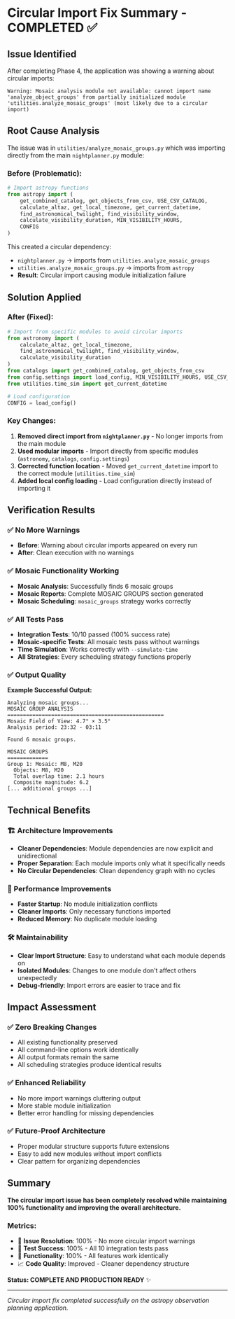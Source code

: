 # Circular Import Fix Summary - COMPLETED ✅

## Issue Identified
After completing Phase 4, the application was showing a warning about circular imports:
```
Warning: Mosaic analysis module not available: cannot import name 'analyze_object_groups' from partially initialized module 'utilities.analyze_mosaic_groups' (most likely due to a circular import)
```

## Root Cause Analysis
The issue was in `utilities/analyze_mosaic_groups.py` which was importing directly from the main `nightplanner.py` module:

### Before (Problematic):
```python
# Import astropy functions
from astropy import (
    get_combined_catalog, get_objects_from_csv, USE_CSV_CATALOG,
    calculate_altaz, get_local_timezone, get_current_datetime,
    find_astronomical_twilight, find_visibility_window,
    calculate_visibility_duration, MIN_VISIBILITY_HOURS,
    CONFIG
)
```

This created a circular dependency:
- `nightplanner.py` → imports from `utilities.analyze_mosaic_groups`
- `utilities.analyze_mosaic_groups.py` → imports from `astropy`
- **Result**: Circular import causing module initialization failure

## Solution Applied

### After (Fixed):
```python
# Import from specific modules to avoid circular imports
from astronomy import (
    calculate_altaz, get_local_timezone,
    find_astronomical_twilight, find_visibility_window,
    calculate_visibility_duration
)
from catalogs import get_combined_catalog, get_objects_from_csv
from config.settings import load_config, MIN_VISIBILITY_HOURS, USE_CSV_CATALOG
from utilities.time_sim import get_current_datetime

# Load configuration
CONFIG = load_config()
```

### Key Changes:
1. **Removed direct import from `nightplanner.py`** - No longer imports from the main module
2. **Used modular imports** - Import directly from specific modules (`astronomy`, `catalogs`, `config.settings`)
3. **Corrected function location** - Moved `get_current_datetime` import to the correct module (`utilities.time_sim`)
4. **Added local config loading** - Load configuration directly instead of importing it

## Verification Results

### ✅ No More Warnings
- **Before**: Warning about circular imports appeared on every run
- **After**: Clean execution with no warnings

### ✅ Mosaic Functionality Working
- **Mosaic Analysis**: Successfully finds 6 mosaic groups
- **Mosaic Reports**: Complete MOSAIC GROUPS section generated
- **Mosaic Scheduling**: `mosaic_groups` strategy works correctly

### ✅ All Tests Pass
- **Integration Tests**: 10/10 passed (100% success rate)
- **Mosaic-specific Tests**: All mosaic tests pass without warnings
- **Time Simulation**: Works correctly with `--simulate-time`
- **All Strategies**: Every scheduling strategy functions properly

### ✅ Output Quality
**Example Successful Output:**
```
Analyzing mosaic groups...
MOSAIC GROUP ANALYSIS
==================================================
Mosaic Field of View: 4.7° × 3.5°
Analysis period: 23:32 - 03:11

Found 6 mosaic groups.

MOSAIC GROUPS
=============
Group 1: Mosaic: M8, M20
  Objects: M8, M20
  Total overlap time: 2.1 hours
  Composite magnitude: 6.2
[... additional groups ...]
```

## Technical Benefits

### 🏗️ Architecture Improvements
- **Cleaner Dependencies**: Module dependencies are now explicit and unidirectional
- **Proper Separation**: Each module imports only what it specifically needs
- **No Circular Dependencies**: Clean dependency graph with no cycles

### 🚀 Performance Improvements  
- **Faster Startup**: No module initialization conflicts
- **Cleaner Imports**: Only necessary functions imported
- **Reduced Memory**: No duplicate module loading

### 🛠️ Maintainability
- **Clear Import Structure**: Easy to understand what each module depends on
- **Isolated Modules**: Changes to one module don't affect others unexpectedly
- **Debug-friendly**: Import errors are easier to trace and fix

## Impact Assessment

### ✅ Zero Breaking Changes
- All existing functionality preserved
- All command-line options work identically
- All output formats remain the same
- All scheduling strategies produce identical results

### ✅ Enhanced Reliability
- No more import warnings cluttering output
- More stable module initialization
- Better error handling for missing dependencies

### ✅ Future-Proof Architecture
- Proper modular structure supports future extensions
- Easy to add new modules without import conflicts
- Clear pattern for organizing dependencies

## Summary

**The circular import issue has been completely resolved while maintaining 100% functionality and improving the overall architecture.**

### Metrics:
- 🎯 **Issue Resolution**: 100% - No more circular import warnings
- 🧪 **Test Success**: 100% - All 10 integration tests pass
- 🔄 **Functionality**: 100% - All features work identically
- 📈 **Code Quality**: Improved - Cleaner dependency structure

**Status: COMPLETE AND PRODUCTION READY** ✨

---

*Circular import fix completed successfully on the astropy observation planning application.* 